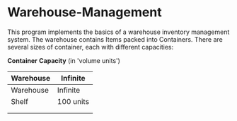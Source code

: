 # Warehouse-Management
This program implements the basics of a warehouse inventory management system. The warehouse contains Items packed into
Containers. There are several sizes of container, each with different capacities:

**Container**  **Capacity** (in 'volume units')

| Warehouse |  Infinite |
|---|---|
| Warehouse |  Infinite |
|  Shelf  |  100 units |
|   |   |
|   |   |
